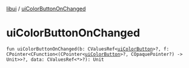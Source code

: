 [libui](README.md) / [uiColorButtonOnChanged](ui-color-button-on-changed.md)

# uiColorButtonOnChanged

`fun uiColorButtonOnChanged(b: CValuesRef<`[`uiColorButton`](ui-color-button.md)`>?, f: CPointer<CFunction<(CPointer<`[`uiColorButton`](ui-color-button.md)`>?, COpaquePointer?) -> Unit>>?, data: CValuesRef<*>?): Unit`